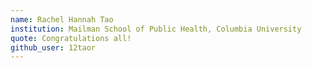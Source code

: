 ```yaml
---
name: Rachel Hannah Tao
institution: Mailman School of Public Health, Columbia University
quote: Congratulations all!
github_user: 12taor
---
```

